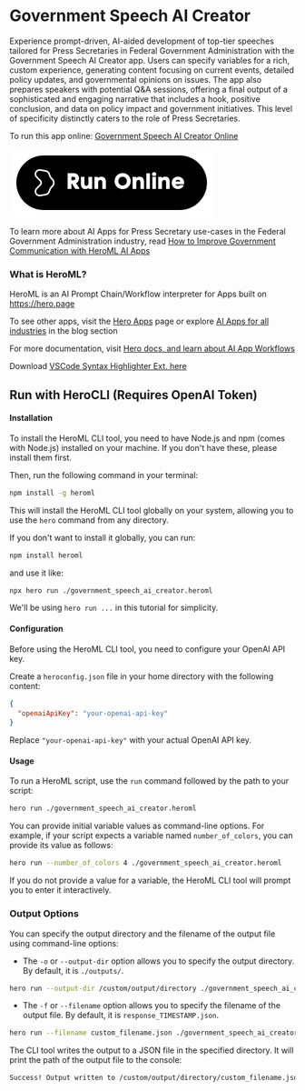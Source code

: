 # Government Speech AI Creator

Experience prompt-driven, AI-aided development of top-tier speeches tailored for Press Secretaries in Federal Government Administration with the Government Speech AI Creator app. Users can specify variables for a rich, custom experience, generating content focusing on current events, detailed policy updates, and governmental opinions on issues. The app also prepares speakers with potential Q&A sessions, offering a final output of a sophisticated and engaging narrative that includes a hook, positive conclusion, and data on policy impact and government initiatives. This level of specificity distinctly caters to the role of Press Secretaries.

To run this app online: [Government Speech AI Creator Online](https://hero.page/app/government-speech-ai-creator-tailored-speech-generation-for-government/rsdVXYOlD8DsfXXGjoke)

[![Run Government Speech AI Creator Online](/assets/run.svg)](https://hero.page/app/government-speech-ai-creator-tailored-speech-generation-for-government/rsdVXYOlD8DsfXXGjoke)

To learn more about AI Apps for Press Secretary use-cases in the Federal Government Administration industry, read [How to Improve Government Communication with HeroML AI Apps](https://hero.page/blog/ai/federal-government-administration/how-to-improve-government-communication-with-heroml-ai-apps/170871)

### What is HeroML?
HeroML is an AI Prompt Chain/Workflow interpreter for Apps built on https://hero.page 

To see other apps, visit the [Hero Apps](https://hero.page/apps) page or explore [AI Apps for all industries](https://hero.page/blog) in the blog section

For more documentation, visit [Hero docs, and learn about AI App Workflows](https://hero.page/tutorials/introduction-to-heroml)

Download [VSCode Syntax Highlighter Ext. here](https://marketplace.visualstudio.com/items?itemName=hero-page.heroml)

## Run with HeroCLI (Requires OpenAI Token)

#### Installation

To install the HeroML CLI tool, you need to have Node.js and npm (comes with Node.js) installed on your machine. If you don't have these, please install them first. 

Then, run the following command in your terminal:

```bash
npm install -g heroml
```

This will install the HeroML CLI tool globally on your system, allowing you to use the `hero` command from any directory.

If you don't want to install it globally, you can run:

```bash
npm install heroml
```

and use it like:

```bash
npx hero run ./government_speech_ai_creator.heroml
```

We'll be using `hero run ...` in this tutorial for simplicity.

#### Configuration

Before using the HeroML CLI tool, you need to configure your OpenAI API key. 

Create a `heroconfig.json` file in your home directory with the following content:

```json
{
  "openaiApiKey": "your-openai-api-key"
}
```

Replace `"your-openai-api-key"` with your actual OpenAI API key.

#### Usage

To run a HeroML script, use the `run` command followed by the path to your script:

```bash
hero run ./government_speech_ai_creator.heroml
```

You can provide initial variable values as command-line options. For example, if your script expects a variable named `number_of_colors`, you can provide its value as follows:

```bash
hero run --number_of_colors 4 ./government_speech_ai_creator.heroml
```

If you do not provide a value for a variable, the HeroML CLI tool will prompt you to enter it interactively.

### Output Options

You can specify the output directory and the filename of the output file using command-line options:

- The `-o` or `--output-dir` option allows you to specify the output directory. By default, it is `./outputs/`.

```bash
hero run --output-dir /custom/output/directory ./government_speech_ai_creator.heroml
```

- The `-f` or `--filename` option allows you to specify the filename of the output file. By default, it is `response_TIMESTAMP.json`.

```bash
hero run --filename custom_filename.json ./government_speech_ai_creator.heroml
```

The CLI tool writes the output to a JSON file in the specified directory. It will print the path of the output file to the console:

```bash
Success! Output written to /custom/output/directory/custom_filename.json
```

